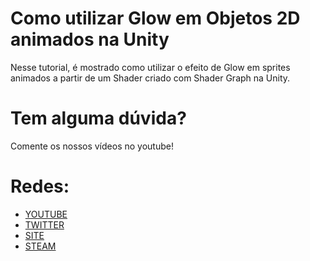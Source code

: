# Como utilizar Glow em Objetos 2D animados na Unity
Nesse tutorial, é mostrado como utilizar o efeito de Glow em sprites animados a partir de um Shader criado com Shader Graph na Unity.

# Tem alguma dúvida?
Comente os nossos vídeos no youtube!

# Redes:
* [YOUTUBE](https://www.youtube.com/channel/UClesxwkZgPAn_z5RPh3LC-g)
* [TWITTER](https://twitter.com/gabriel_tva)
* [SITE](https://www.colossusgamestudio.com/)
* [STEAM](https://store.steampowered.com/developer/colossusgamestudio)
